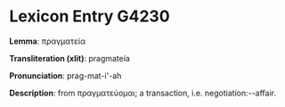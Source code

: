 # Lexicon Entry G4230

**Lemma**: πραγματεία

**Transliteration (xlit)**: pragmateía

**Pronunciation**: prag-mat-i'-ah

**Description**:
from πραγματεύομαι; a transaction, i.e. negotiation:--affair.
